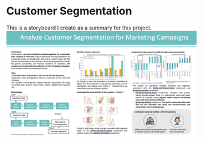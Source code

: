 # Customer Segmentation

This is a storyboard I create as a summary for this project. 
![data_story.png](https://github.com/esther119/Customer_Segmentation/blob/main/data%20story.png)
